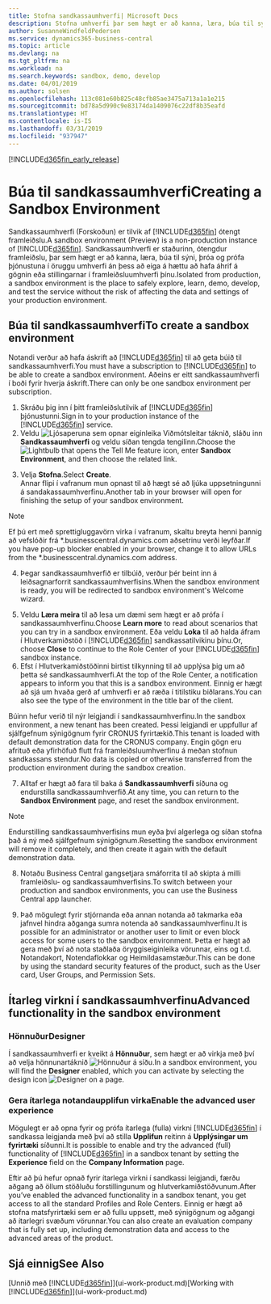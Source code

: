 ```yaml
---
title: Stofna sandkassaumhverfi| Microsoft Docs
description: Stofna umhverfi þar sem hægt er að kanna, læra, búa til sýni, þróa og prófa.
author: SusanneWindfeldPedersen
ms.service: dynamics365-business-central
ms.topic: article
ms.devlang: na
ms.tgt_pltfrm: na
ms.workload: na
ms.search.keywords: sandbox, demo, develop
ms.date: 04/01/2019
ms.author: solsen
ms.openlocfilehash: 113c081e60b825c48cfb85ae3475a713a1a1e215
ms.sourcegitcommit: bd78a5d990c9e83174da1409076c22df8b35eafd
ms.translationtype: HT
ms.contentlocale: is-IS
ms.lasthandoff: 03/31/2019
ms.locfileid: "937947"
---
```

[!INCLUDE[d365fin_early_release](includes/d365fin_early_release.md.md)]

# <a name="creating-a-sandbox-environment"></a><span data-ttu-id="1e647-103">Búa til sandkassaumhverfi</span><span class="sxs-lookup"><span data-stu-id="1e647-103">Creating a Sandbox Environment</span></span>
<span data-ttu-id="1e647-104">Sandkassaumhverfi (Forskoðun) er tilvik af [!INCLUDE[d365fin](includes/d365fin_md.md)] ótengt framleiðslu.</span><span class="sxs-lookup"><span data-stu-id="1e647-104">A sandbox environment (Preview) is a non-production instance of [!INCLUDE[d365fin](includes/d365fin_md.md)].</span></span> <span data-ttu-id="1e647-105">Sandkassaumhverfi er staðurinn, ótengdur framleiðslu, þar sem hægt er að kanna, læra, búa til sýni, þróa og prófa þjónustuna í öruggu umhverfi án þess að eiga á hættu að hafa áhrif á gögnin eða stillingarnar í framleiðsluumhverfi þínu.</span><span class="sxs-lookup"><span data-stu-id="1e647-105">Isolated from production, a sandbox environment is the place to safely explore, learn, demo, develop, and test the service without the risk of affecting the data and settings of your production environment.</span></span>

## <a name="to-create-a-sandbox-environment"></a><span data-ttu-id="1e647-106">Búa til sandkassaumhverfi</span><span class="sxs-lookup"><span data-stu-id="1e647-106">To create a sandbox environment</span></span>
<span data-ttu-id="1e647-107">Notandi verður að hafa áskrift að [!INCLUDE[d365fin](includes/d365fin_md.md)] til að geta búið til sandkassaumhverfi.</span><span class="sxs-lookup"><span data-stu-id="1e647-107">You must have a subscription to [!INCLUDE[d365fin](includes/d365fin_md.md)] to be able to create a sandbox environment.</span></span> <span data-ttu-id="1e647-108">Aðeins er eitt sandkassaumhverfi í boði fyrir hverja áskrift.</span><span class="sxs-lookup"><span data-stu-id="1e647-108">There can only be one sandbox environment per subscription.</span></span>

1. <span data-ttu-id="1e647-109">Skráðu þig inn í þitt framleiðslutilvik af [!INCLUDE[d365fin](includes/d365fin_md.md)] þjónustunni.</span><span class="sxs-lookup"><span data-stu-id="1e647-109">Sign in to your production instance of the [!INCLUDE[d365fin](includes/d365fin_md.md)] service.</span></span>
2. <span data-ttu-id="1e647-110">Veldu ![Ljósaperuna sem opnar eiginleika Viðmótsleitar](media/ui-search/search_small.png "Segðu mér hvað þú vilt gera") táknið, sláðu inn **Sandkassaumhverfi** og veldu síðan tengda tengilinn.</span><span class="sxs-lookup"><span data-stu-id="1e647-110">Choose the ![Lightbulb that opens the Tell Me feature](media/ui-search/search_small.png "Tell me what you want to do") icon, enter **Sandbox Environment**, and then choose the related link.</span></span>
<!-- ![Sandbox Environment Setup](./media/across-sandbox/sandbox-environment-setup.png) -->
3. <span data-ttu-id="1e647-111">Velja **Stofna**.</span><span class="sxs-lookup"><span data-stu-id="1e647-111">Select **Create**.</span></span>  
  <span data-ttu-id="1e647-112">Annar flipi í vafranum mun opnast til að hægt sé að ljúka uppsetningunni á sandakassaumhverfinu.</span><span class="sxs-lookup"><span data-stu-id="1e647-112">Another tab in your browser will open for finishing the setup of your sandbox environment.</span></span>
> [!NOTE]  
>  <span data-ttu-id="1e647-113">Ef þú ert með sprettigluggavörn virka í vafranum, skaltu breyta henni þannig að vefslóðir frá \*.businesscentral.dynamics.com aðsetrinu verði leyfðar.</span><span class="sxs-lookup"><span data-stu-id="1e647-113">If you have pop-up blocker enabled in your browser, change it to allow URLs from the \*.businesscentral.dynamics.com address.</span></span>   

4. <span data-ttu-id="1e647-114">Þegar sandkassaumhverfið er tilbúið, verður þér beint inn á leiðsagnarforrit sandkassaumhverfisins.</span><span class="sxs-lookup"><span data-stu-id="1e647-114">When the sandbox environment is ready, you will be redirected to sandbox environment's Welcome wizard.</span></span>
<!-- ![Sandbox Welcome Wizard](./media/across-sandbox/sandbox-wizard.png) -->

5. <span data-ttu-id="1e647-115">Veldu **Læra meira** til að lesa um dæmi sem hægt er að prófa í sandkassaumhverfinu.</span><span class="sxs-lookup"><span data-stu-id="1e647-115">Choose **Learn more** to read about scenarios that you can try in a sandbox environment.</span></span> <span data-ttu-id="1e647-116">Eða veldu **Loka** til að halda áfram í Hlutverkamiðstöð í [!INCLUDE[d365fin](includes/d365fin_md.md)] sandkassatilvikinu þínu.</span><span class="sxs-lookup"><span data-stu-id="1e647-116">Or, choose **Close** to continue to the Role Center of your [!INCLUDE[d365fin](includes/d365fin_md.md)] sandbox instance.</span></span>
6. <span data-ttu-id="1e647-117">Efst í Hlutverkamiðstöðinni birtist tilkynning til að upplýsa þig um að þetta sé sandkassaumhverfi.</span><span class="sxs-lookup"><span data-stu-id="1e647-117">At the top of the Role Center, a notification appears to inform you that this is a sandbox environment.</span></span> <span data-ttu-id="1e647-118">Einnig er hægt að sjá um hvaða gerð af umhverfi er að ræða í titilstiku biðlarans.</span><span class="sxs-lookup"><span data-stu-id="1e647-118">You can also see the type of the environment in the title bar of the client.</span></span>
<!-- ![Sandbox RoleCenter Notification](./media/across-sandbox/sandbox-rolecenter-notification.png) --> <span data-ttu-id="1e647-119">Búinn hefur verið til nýr leigjandi í sandkassaumhverfinu.</span><span class="sxs-lookup"><span data-stu-id="1e647-119">In the sandbox environment, a new tenant has been created.</span></span> <span data-ttu-id="1e647-120">Þessi leigjandi er uppfullur af sjálfgefnum sýnigögnum fyrir CRONUS fyrirtækið.</span><span class="sxs-lookup"><span data-stu-id="1e647-120">This tenant is loaded with default demonstration data for the CRONUS company.</span></span> <span data-ttu-id="1e647-121">Engin gögn eru afrituð eða yfirhöfuð flutt frá framleiðsluumhverfinu á meðan stofnun sandkassans stendur.</span><span class="sxs-lookup"><span data-stu-id="1e647-121">No data is copied or otherwise transferred from the production environment during the sandbox creation.</span></span>

7. <span data-ttu-id="1e647-122">Alltaf er hægt að fara til baka á **Sandkassaumhverfi** síðuna og endurstilla sandkassaumhverfið.</span><span class="sxs-lookup"><span data-stu-id="1e647-122">At any time, you can return to the **Sandbox Environment** page, and reset the sandbox environment.</span></span>
> [!NOTE]  
>  <span data-ttu-id="1e647-123">Endurstilling sandkassaumhverfisins mun eyða því algerlega og síðan stofna það á ný með sjálfgefnum sýnigögnum.</span><span class="sxs-lookup"><span data-stu-id="1e647-123">Resetting the sandbox environment will remove it completely, and then create it again with the default demonstration data.</span></span>  

8. <span data-ttu-id="1e647-124">Notaðu Business Central gangsetjara smáforrita til að skipta á milli framleiðslu- og sandkassaumhverfisins.</span><span class="sxs-lookup"><span data-stu-id="1e647-124">To switch between your production and sandbox environments, you can use the Business Central app launcher.</span></span>
<!-- ![Sandbox Dynamics365 Menu](./media/across-sandbox/sandbox-dynamics365-menu.png) -->

9. <span data-ttu-id="1e647-125">Það mögulegt fyrir stjórnanda eða annan notanda að takmarka eða jafnvel hindra aðganga sumra notenda að sandkassaumhverfinu.</span><span class="sxs-lookup"><span data-stu-id="1e647-125">It is possible for an administrator or another user to limit or even block access for some users to the sandbox environment.</span></span> <span data-ttu-id="1e647-126">Þetta er hægt að gera með því að nota staðlaða öryggiseiginleika vörunnar, eins og t.d. Notandakort, Notendaflokkar og Heimildasamstæður.</span><span class="sxs-lookup"><span data-stu-id="1e647-126">This can be done by using the standard security features of the product, such as the User card, User Groups, and Permission Sets.</span></span>

<!-- ![Sandbox Permission Sets](./media/across-sandbox/sandbox-permission-sets.png) -->

## <a name="advanced-functionality-in-the-sandbox-environment"></a><span data-ttu-id="1e647-127">Ítarleg virkni í sandkassaumhverfinu</span><span class="sxs-lookup"><span data-stu-id="1e647-127">Advanced functionality in the sandbox environment</span></span>
### <a name="designer"></a><span data-ttu-id="1e647-128">Hönnuður</span><span class="sxs-lookup"><span data-stu-id="1e647-128">Designer</span></span>
<span data-ttu-id="1e647-129">Í sandkassaumhverfi er kveikt á **Hönnuður**, sem hægt er að virkja með því að velja hönnunartáknið ![Hönnuður](./media/across-sandbox/sandbox-inclient-design-icon.png) á síðu.</span><span class="sxs-lookup"><span data-stu-id="1e647-129">In a sandbox environment, you will find the **Designer** enabled, which you can activate by selecting the design icon ![Designer](./media/across-sandbox/sandbox-inclient-design-icon.png) on a page.</span></span>

<!-- ![In-client Designer](./media/across-sandbox/sandbox-inclient-designer.png) -->

### <a name="enable-the-advanced-user-experience"></a><span data-ttu-id="1e647-130">Gera ítarlega notandaupplifun virka</span><span class="sxs-lookup"><span data-stu-id="1e647-130">Enable the advanced user experience</span></span>
<span data-ttu-id="1e647-131">Mögulegt er að opna fyrir og prófa ítarlega (fulla) virkni [!INCLUDE[d365fin](includes/d365fin_md.md)] í sandkassa leigjanda með því að stilla **Upplifun** reitinn á **Upplýsingar um fyrirtæki** síðunni.</span><span class="sxs-lookup"><span data-stu-id="1e647-131">It is possible to enable and try the advanced (full) functionality of [!INCLUDE[d365fin](includes/d365fin_md.md)] in a sandbox tenant by setting the **Experience** field on the **Company Information** page.</span></span>

<!-- ![Sandbox Environment Advanced](./media/across-sandbox/sandbox-advanced.png) -->

<!-- ![Sandbox Production](./media/across-sandbox/sandbox-production.png) -->

<span data-ttu-id="1e647-132">Eftir að þú hefur opnað fyrir ítarlega virkni í sandkassi leigjandi, færðu aðgang að öllum stöðluðu forstillingunum og hlutverkamiðstöðvunum.</span><span class="sxs-lookup"><span data-stu-id="1e647-132">After you’ve enabled the advanced functionality in a sandbox tenant, you get access to all the standard Profiles and Role Centers.</span></span> <span data-ttu-id="1e647-133">Einnig er hægt að stofna matsfyrirtæki sem er að fullu uppsett, með sýnigögnum og aðgangi að ítarlegri svæðum vörunnar.</span><span class="sxs-lookup"><span data-stu-id="1e647-133">You can also create an evaluation company that is fully set up, including demonstration data and access to the advanced areas of the product.</span></span>

<!-- ![Sandbox New Company](./media/across-sandbox/sandbox-newcompany.png) -->


## <a name="see-also"></a><span data-ttu-id="1e647-134">Sjá einnig</span><span class="sxs-lookup"><span data-stu-id="1e647-134">See Also</span></span>
<span data-ttu-id="1e647-135">[Unnið með [!INCLUDE[d365fin](includes/d365fin_md.md)]](ui-work-product.md)</span><span class="sxs-lookup"><span data-stu-id="1e647-135">[Working with [!INCLUDE[d365fin](includes/d365fin_md.md)]](ui-work-product.md)</span></span>  
